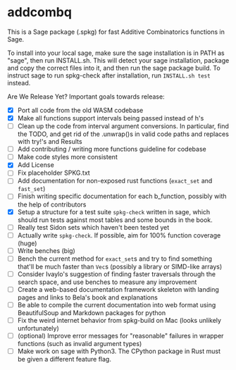# addcombq

This is a Sage package (.spkg) for fast Additive Combinatorics functions in Sage.

To install into your local sage, make sure the sage installation is in PATH as "sage", then run INSTALL.sh. This will detect your sage installation, package and copy the correct files into it, and then run the sage package build. To instruct sage to run spkg-check after installation, run `INSTALL.sh test` instead.

Are We Release Yet? Important goals towards release:

- [x] Port all code from the old WASM codebase
- [x] Make all functions support intervals being passed instead of h's
- [ ] Clean up the code from interval argument conversions. In particular, find the TODO, and get rid of the .unwrap()s in valid code paths and replaces with try!'s and Results
- [ ] Add contributing / writing more functions guideline for codebase
- [ ] Make code styles more consistent
- [x] Add License
- [ ] Fix placeholder SPKG.txt
- [ ] Add documentation for non-exposed rust functions (`exact_set` and `fast_set`)
- [ ] Finish writing specific documentation for each b_function, possibly with the help of contributors
- [x] Setup a structure for a test suite `spkg-check` written in sage, which should run tests against most tables and some bounds in the book.
- [ ] Really test Sidon sets which haven't been tested yet
- [ ] Actually write `spkg-check`. If possible, aim for 100% function coverage (huge)
- [ ] Write benches (big)
- [ ] Bench the current method for `exact_set`s and try to find something that'll be much faster than `Vec`s (possibly a library or SIMD-like arrays)
- [ ] Consider Ivaylo's suggestion of finding faster traversals through the search space, and use benches to measure any improvement
- [ ] Create a web-based documentation framework skeleton with landing pages and links to Bela's book and explanations
- [ ] Be able to compile the current documentation into web format using BeautifulSoup and Markdown packages for python
- [ ] Fix the weird internet behavior from spkg-build on Mac (looks unlikely unfortunately)
- [ ] (optional) Improve error messages for "reasonable" failures in wrapper functions (such as invalid argument types)
- [ ] Make work on sage with Python3. The CPython package in Rust must be given a different feature flag.